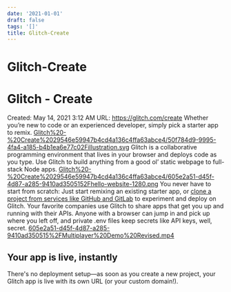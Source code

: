 ```yaml
---
date: '2021-01-01'
draft: false
tags: '[]'
title: Glitch-Create
---
```


# Glitch-Create

# Glitch - Create
Created: May 14, 2021 3:12 AM
URL: https://glitch.com/create
Whether you’re new to code or an experienced developer, simply pick a starter app to remix.
[Glitch%20-%20Create%2029546e59947b4cd4a136c4ffa63abce4/50f784d9-9995-4fa4-a185-b4b1ea6e77c02Fillustration.svg](Glitch%20-%20Create%2029546e59947b4cd4a136c4ffa63abce4/50f784d9-9995-4fa4-a185-b4b1ea6e77c02Fillustration.svg)
Glitch is a collaborative programming environment that lives in your browser and deploys code as you type.
Use Glitch to build anything from a good ol’ static webpage to full-stack Node apps.
[Glitch%20-%20Create%2029546e59947b4cd4a136c4ffa63abce4/605e2a51-d45f-4d87-a285-9410ad3505152Fhello-website-1280.png](Glitch%20-%20Create%2029546e59947b4cd4a136c4ffa63abce4/605e2a51-d45f-4d87-a285-9410ad3505152Fhello-website-1280.png)
You never have to start from scratch: Just start remixing an existing starter app, or [clone a project from services like GitHub and GitLab](https://glitch.com/help/kb/article/20-can-i-import-code-from-a-github-repository/) to experiment and deploy on Glitch.
Your favorite companies use Glitch to share apps that get you up and running with their APIs.
Anyone with a browser can jump in and pick up where you left off, and private .env files keep secrets like API keys, well, secret.
[605e2a51-d45f-4d87-a285-9410ad350515%2FMultiplayer%20Demo%20Revised.mp4](https://cdn.glitch.com/605e2a51-d45f-4d87-a285-9410ad350515%2FMultiplayer%20Demo%20Revised.mp4?v=1587415155796)
## Your app is live, instantly
There's no deployment setup—as soon as you create a new project, your Glitch app is live with its own URL (or your custom domain!).
